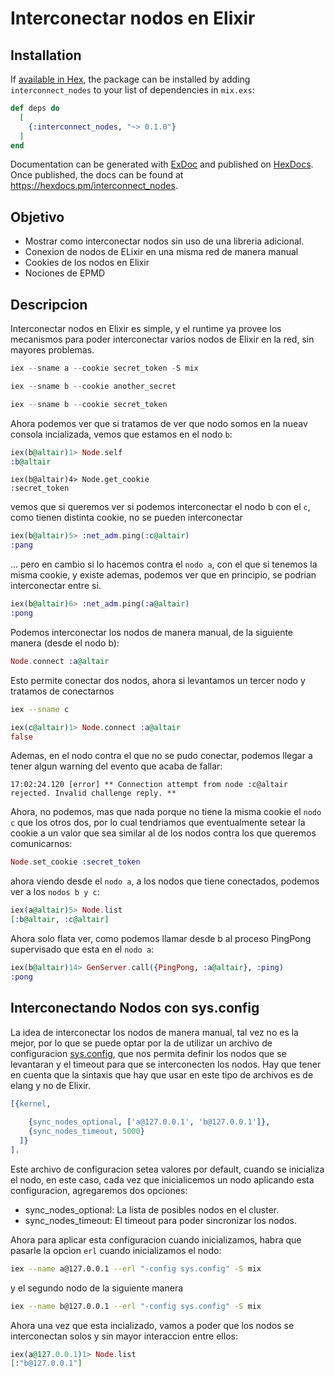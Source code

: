 # Interconectar nodos en Elixir

## Installation

If [available in Hex](https://hex.pm/docs/publish), the package can be installed
by adding `interconnect_nodes` to your list of dependencies in `mix.exs`:

```elixir
def deps do
  [
    {:interconnect_nodes, "~> 0.1.0"}
  ]
end
```

Documentation can be generated with [ExDoc](https://github.com/elixir-lang/ex_doc)
and published on [HexDocs](https://hexdocs.pm). Once published, the docs can
be found at <https://hexdocs.pm/interconnect_nodes>.

## Objetivo

- Mostrar como interconectar nodos sin uso de una libreria adicional.
- Conexion de nodos de ELixir en una misma red de manera manual
- Cookies de los nodos en Elixir
- Nociones de EPMD

## Descripcion

Interconectar nodos en Elixir es simple, y el runtime ya provee los mecanismos para poder interconectar varios nodos de Elixir en la red, sin mayores problemas.

```elixir
iex --sname a --cookie secret_token -S mix
```

```elixir
iex --sname b --cookie another_secret
```

```elixir
iex --sname b --cookie secret_token 
```

Ahora podemos ver que si tratamos de ver que nodo somos en la nueav consola incializada, vemos que estamos en el nodo `b`:

```elixir
iex(b@altair)1> Node.self
:b@altair
```

```
iex(b@altair)4> Node.get_cookie
:secret_token
```

vemos que si queremos ver si podemos interconectar el nodo b con el `c`, como tienen distinta cookie, no se pueden interconectar

```elixir
iex(b@altair)5> :net_adm.ping(:c@altair)   
:pang
```

... pero en cambio si lo hacemos contra el `nodo a`, con el que si tenemos la misma cookie, y existe ademas, podemos ver que en principio, se podrian interconectar entre si.

```elixir
iex(b@altair)6> :net_adm.ping(:a@altair) 
:pong
```


Podemos interconectar los nodos de manera manual, de la siguiente manera (desde el nodo b):

```elixir
Node.connect :a@altair
```

Esto permite conectar dos nodos, ahora si levantamos un tercer nodo y tratamos de conectarnos

```bash
iex --sname c 
```

```elixir
iex(c@altair)1> Node.connect :a@altair
false
```

Ademas, en el nodo contra el que no se pudo conectar, podemos llegar a tener algun warning del evento que acaba de fallar:

```
17:02:24.120 [error] ** Connection attempt from node :c@altair rejected. Invalid challenge reply. **
```

Ahora, no podemos, mas que nada porque no tiene la misma cookie el `nodo c` que los otros dos, por lo cual tendriamos que eventualmente setear la cookie a un valor que sea similar al de los nodos contra los que queremos comunicarnos:

```elixir
Node.set_cookie :secret_token
```

ahora viendo desde el `nodo a`, a los nodos que tiene conectados, podemos ver a los `nodos b y c`:

```elixir
iex(a@altair)5> Node.list 
[:b@altair, :c@altair]
```

Ahora solo flata ver, como podemos llamar desde b al proceso PingPong supervisado que esta en el `nodo a`:


```elixir
iex(b@altair)14> GenServer.call({PingPong, :a@altair}, :ping)  
:pong
```

## Interconectando Nodos con sys.config

La idea de interconectar los nodos de manera manual, tal vez no es la mejor, por lo que se puede optar por la de utilizar un archivo de configuracion [sys.config](https://erlang.org/doc/man/config.html), que nos permita definir los nodos que se levantaran y el timeout para que se interconecten los nodos. Hay que tener en cuenta que la sintaxis que hay que usar en este tipo de archivos es de elang y no de Elixir.

```erlang
[{kernel,
  
    {sync_nodes_optional, ['a@127.0.0.1', 'b@127.0.0.1']},
    {sync_nodes_timeout, 5000}
  ]}
].
```

Este archivo de configuracion setea valores por default, cuando se inicializa el nodo, en este caso, cada vez que inicialicemos un nodo aplicando esta configuracion, agregaremos dos opciones:

- sync_nodes_optional: La lista de posibles nodos en el cluster.
- sync_nodes_timeout: El timeout para poder sincronizar los nodos.

Ahora para aplicar esta configuracion cuando inicializamos, habra que pasarle la opcion `erl` cuando inicializamos el nodo:

```bash
iex --name a@127.0.0.1 --erl "-config sys.config" -S mix
```

y el segundo nodo de la siguiente manera

```bash
iex --name b@127.0.0.1 --erl "-config sys.config" -S mix
```

Ahora una vez que esta incializado, vamos a poder que los nodos se interconectan solos y sin mayor interaccion entre ellos:

```elixir
iex(a@127.0.0.1)1> Node.list
[:"b@127.0.0.1"]
```
